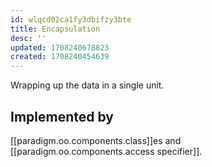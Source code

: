 ```yaml
---
id: wlqcd02ca1fy3dbifzy3bte
title: Encapsulation
desc: ''
updated: 1708240678823
created: 1708240454639
---
```



Wrapping up the data in a single unit.

## Implemented by 

[[paradigm.oo.components.class]]es and [[paradigm.oo.components.access specifier]].
